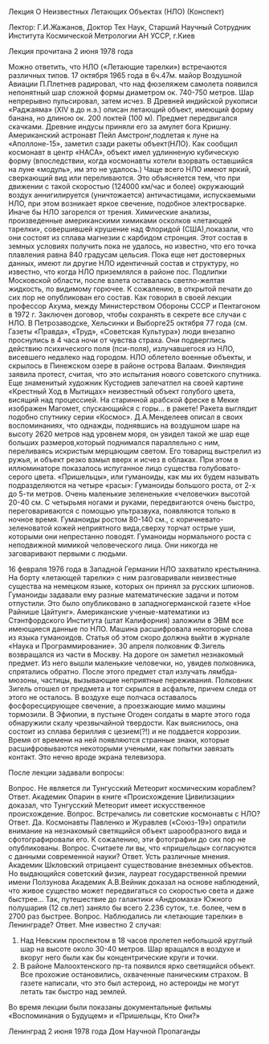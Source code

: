 Лекция О Неизвестных Летающих Объектах (НЛО)
(Конспект)
 
Лектор: Г.И.Жажанов,
Доктор Тех Наук,
Старший Научный Сотрудник
Института Космической
Метрологии АН УССР, г.Киев
 
Лекция прочитана 2 июня 1978 года
 
 
Можно ответить, что НЛО («Летающие тарелки») встречаются различных типов. 17 октября 1965 года в 6ч.47м. майор Воздушной Авиации П.Плетнев радировал, что над фюзеляжем самолета появился непонятный шар сложной формы диаметром ок. 740-750 метров. Шар непрерывно пульсировал, затем исчез.
В Древней индийской рукописи «Раджаяма» (XIV в.до н.э.) описан летающий объект, имеющий форму банана, но длиною ок. 200 локтей (100 м). Предмет передвигался скачками. Древние индусы приняли его за амулет бога Кришну.
Американский астронавт Пейл Амстронг,подлетая к луне на «Аполлоне-15»,  заметил сзади ракеты объект(НЛО). Как сообщил космонавт в центр «НАСА», объект имел удлинненую кубическую форму (впоследствии, когда космонавты хотели взорвать оставшийся на луне «модуль», им это не удалось.)
Чаще всего НЛО имеют яркий, сверкающий вид или переливаются. Это объясняется тем, что при движении с такой скоростью (124000 км/час и более) окружающий воздух аннигилируется (уничтожается) античастицами, испускаемыми НЛО, при этом возникает яркое свечение, подобное электросварке. Иначе бы НЛО загорелся от трения.
Химические анализы, произведенные американскими химиками осколков «летающей тарелки», совершившей крушение над Флоридой (США),показали, что они состоят из сплава магнезии с карбидом стронция. Этот состав в земных условиях получить пока не удалось, но известно, что его точка плавления равна 840 градусам цельсия. Пока еще нет достоверных данных, имеют ли другие НЛО идентичный состав и структуру, но известно, что когда НЛО приземлялся в районе пос. Подлипки Московской области, после взлета оставалась светло-желтая жидкость, по видимому горючее. К сожалению, в открытой печати до сих пор не опубликован его состав. Как говорил в своей лекции профессор Ахума, между Министерством Обороны СССР и Пентагоном в 1972 г. Заключен договор, чтобы сохранять в секрете все случаи с НЛО.
В Петрозаводске, Хельсинки и Выборге25 октября 77 года (см. Газеты «Правда», «Труд», «Советская Культура») люди внезапно проснулись в 4 часа ночи от чувства страха. Они подверглись действию психического поля (пси-поля), излучавшегося из НЛО, висевшего недалеко над городом. НЛО облетело военные объекты, и скрылось в Пинежском озере в районе острова Валаам.
Финляндия заявила протест, считая, что это испытания нового советского спутника.
Еще знаменитый художник Кустодиев запечатлел на своей картине «Крестный Ход в Мытищах» неизвестный объект голубого цвета, висящий над процессией.
На старинной арабской фреске в Мекке изображен Магомет, спускающийся с горы... в ракете! Ракета выглядит подобно спутнику серии «Космос».
Д.А.Менделеев описал в своих воспоминаниях, что однажды, поднявшись на воздушном шаре на высоту 2620 метров над уровнем моря, он увидел такой же шар еще больших размеров,который поднимался параллельно с ним, переливаясь искристым мерцающим светом. Его товарищ выстрелил из ружья, и объект резко взмыл вверх и исчез в облаках. При этом в иллюминаторе показалось испуганное лицо существа голубовато-серого цвета.
«Пришельцы», или гуманоиды, как мы их будем называть подразделяются на четыре «расы»:
Гуманоиды большого роста, от 2-х до 5-ти метров.
 Очень маленькие зелененькие «человечки» высотой 20-40 см. С четырьмя ногами и руками, передвигаются очень быстро, переговариваются с помощью ультразвука, появляются только в ночное время.
Гуманоиды ростом 80-140 см., с коричневато-зеленоватой кожей неприятного вида,сверху торчат острые уши, которыми они непрестанно поводят.
Гуманоиды нормального роста с неподвижной мимикой человеческого лица. Они никогда не заговаривают первыми с людьми.
 
16 февраля 1976 года в Западной Германии НЛО захватило крестьянина. На борту «летающей тарелки» с ним разговаривали неизвестные существа на немецком языке, которых он принял за русских шпионов. Гуманоиды задавали ему разные математические задачи и потом отпустили. Это было опубликовано в западногерманской газете «Ное Райнише Цайтунг».
Американские ученые-математики из Стэнтфордского Института (штат Калифорния) заложили в ЭВМ все имеющиеся данные по НЛО. Машина расшифровала некоторые слова из языка гуманоидов. Статья об этом скоро должна выйти в журнале «Наука и Программирование».
30 апреля полковник Ф.Зигель возвращался из части в Москву. На дороге он заметил незнакомый предмет. Из него вышли маленькие человечки, но, увидев полковника, спрятались обратно. После этого предмет стал излучать лямбда-мюзоны, частицы, вызывающие неприятные переживания. Полковник Зигель отошел от предмета и тот скрылся в асфальте, причем следа от этого не осталось. В воздухе еще полчаса оставалось фосфоресцирующее свечение, а проезжающие мимо машины тормозили.
В Эфиопии, в пустыне Огоден солдаты в марте этого года обнаружили скалу чрезвычайной твердости. Как выяснилось, она состоит из сплава бериллия с цезием(?!) и не поддается коррозии. Время от времени на ней появляются странные знаки, которые расшифровываются некоторыми учеными, как попытки завязать контакт. Это нечно вроде экрана телевизора.
 
После лекции задавали вопросы:
 
Вопрос. Не является ли Тунгусский Метеорит космическим кораблем?
Ответ. Академик Опарин в книге «Происхождение Цивилизации» доказал, что Тунгусский Метеорит имеет искусственное происхождение.
Вопрос. Встречались ли советские космонавты с НЛО?
Ответ. Да. Космонавты Павленко и Журавлев («Союз-19») опратили внимание на незнакомый светящийся объект шарообразного вида и сфотографировали его. К сожалению, эти фотографии до сих пор не опубликованы.
Вопрос. Считаете ли вы, что «пришельцы» согласуются с данными современной науки?
Ответ. Усть различные мнения. Академик Шкловский отрицаент существование внеземных объектов. Но выдающийся советский физик, лауреат государственной премии имени Ползунова Академик А.В.Вейник доказал на основе наблюдений, что живое существо может передвигаться со скоростью света и даже быстрее... Так, путешествие до галактики «Андромаха» Южного полушария (12 св.лет) заняло бы всего 2.236 суток, т.е. более, чем в 2700 раз быстрее.
Вопрос. Наблюдались ли «летающие тарелки» в Ленинграде?
Ответ. Мне известно 2 случая:
1)    Над Невским проспектом в 18 часов пролетел небольшой круглый шар на высоте около 30-40 метров. Шар вращался в воздухе и вкоруг него были как бы концентрические круги и точки.
2)    В районе Малоохтенского пр-та появился ярко светящийся объект. Все прохожие остановились, охваченные паническим страхом. В газете написали, что это был астероид, но астероиды не могут летать так быстро над землей.
 
Во время лекции были показаны документальные фильмы «Воспоминания о Будущем» и «Пришельцы, Кто Они?»
 
 
Ленинград 2 июня 1978 года
Дом Научной Пропаганды